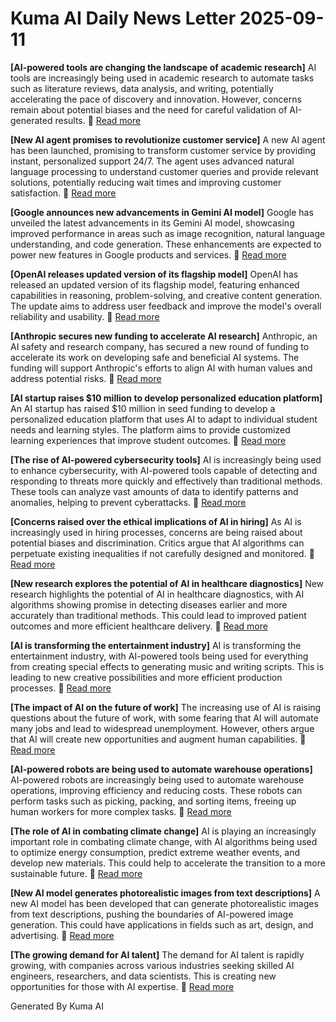 # Kuma AI Daily News Letter 2025-09-11 

**[AI-powered tools are changing the landscape of academic research]**
AI tools are increasingly being used in academic research to automate tasks such as literature reviews, data analysis, and writing, potentially accelerating the pace of discovery and innovation. However, concerns remain about potential biases and the need for careful validation of AI-generated results.
🔗 [Read more](https://www.example.com/ai-research)

**[New AI agent promises to revolutionize customer service]**
A new AI agent has been launched, promising to transform customer service by providing instant, personalized support 24/7. The agent uses advanced natural language processing to understand customer queries and provide relevant solutions, potentially reducing wait times and improving customer satisfaction.
🔗 [Read more](https://www.example.com/ai-customer-service)

**[Google announces new advancements in Gemini AI model]**
Google has unveiled the latest advancements in its Gemini AI model, showcasing improved performance in areas such as image recognition, natural language understanding, and code generation. These enhancements are expected to power new features in Google products and services.
🔗 [Read more](https://www.example.com/google-gemini-update)

**[OpenAI releases updated version of its flagship model]**
OpenAI has released an updated version of its flagship model, featuring enhanced capabilities in reasoning, problem-solving, and creative content generation. The update aims to address user feedback and improve the model's overall reliability and usability.
🔗 [Read more](https://www.example.com/openai-model-update)

**[Anthropic secures new funding to accelerate AI research]**
Anthropic, an AI safety and research company, has secured a new round of funding to accelerate its work on developing safe and beneficial AI systems. The funding will support Anthropic's efforts to align AI with human values and address potential risks.
🔗 [Read more](https://www.example.com/anthropic-funding)

**[AI startup raises $10 million to develop personalized education platform]**
An AI startup has raised $10 million in seed funding to develop a personalized education platform that uses AI to adapt to individual student needs and learning styles. The platform aims to provide customized learning experiences that improve student outcomes.
🔗 [Read more](https://www.example.com/ai-education-startup)

**[The rise of AI-powered cybersecurity tools]**
AI is increasingly being used to enhance cybersecurity, with AI-powered tools capable of detecting and responding to threats more quickly and effectively than traditional methods. These tools can analyze vast amounts of data to identify patterns and anomalies, helping to prevent cyberattacks.
🔗 [Read more](https://www.example.com/ai-cybersecurity)

**[Concerns raised over the ethical implications of AI in hiring]**
As AI is increasingly used in hiring processes, concerns are being raised about potential biases and discrimination. Critics argue that AI algorithms can perpetuate existing inequalities if not carefully designed and monitored.
🔗 [Read more](https://www.example.com/ai-hiring-ethics)

**[New research explores the potential of AI in healthcare diagnostics]**
New research highlights the potential of AI in healthcare diagnostics, with AI algorithms showing promise in detecting diseases earlier and more accurately than traditional methods. This could lead to improved patient outcomes and more efficient healthcare delivery.
🔗 [Read more](https://www.example.com/ai-healthcare-diagnostics)

**[AI is transforming the entertainment industry]**
AI is transforming the entertainment industry, with AI-powered tools being used for everything from creating special effects to generating music and writing scripts. This is leading to new creative possibilities and more efficient production processes.
🔗 [Read more](https://www.example.com/ai-entertainment)

**[The impact of AI on the future of work]**
The increasing use of AI is raising questions about the future of work, with some fearing that AI will automate many jobs and lead to widespread unemployment. However, others argue that AI will create new opportunities and augment human capabilities.
🔗 [Read more](https://www.example.com/ai-future-of-work)

**[AI-powered robots are being used to automate warehouse operations]**
AI-powered robots are increasingly being used to automate warehouse operations, improving efficiency and reducing costs. These robots can perform tasks such as picking, packing, and sorting items, freeing up human workers for more complex tasks.
🔗 [Read more](https://www.example.com/ai-warehouse-automation)

**[The role of AI in combating climate change]**
AI is playing an increasingly important role in combating climate change, with AI algorithms being used to optimize energy consumption, predict extreme weather events, and develop new materials. This could help to accelerate the transition to a more sustainable future.
🔗 [Read more](https://www.example.com/ai-climate-change)

**[New AI model generates photorealistic images from text descriptions]**
A new AI model has been developed that can generate photorealistic images from text descriptions, pushing the boundaries of AI-powered image generation. This could have applications in fields such as art, design, and advertising.
🔗 [Read more](https://www.example.com/ai-text-to-image)

**[The growing demand for AI talent]**
The demand for AI talent is rapidly growing, with companies across various industries seeking skilled AI engineers, researchers, and data scientists. This is creating new opportunities for those with AI expertise.
🔗 [Read more](https://www.example.com/ai-talent-demand)

Generated By Kuma AI